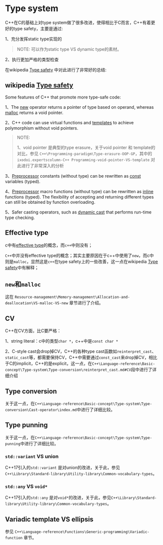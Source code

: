 # Type system

C++在C的基础上对type system做了很多改进，使得相比于C而言，C++有着更好的type safety，主要是通过: 

1、充分发挥static type实现的

> NOTE: 可以作为static type VS dynamic type的素材。

2、执行更加严格的类型检查

在wikipedia [Type safety](https://en.wikipedia.org/wiki/Type_safety#C++) 中对此进行了非常好的总结:

## wikipedia [Type safety](https://en.wikipedia.org/wiki/Type_safety#C++) 

Some features of C++ that promote more type-safe code:

1、The [new](https://infogalactic.com/info/New_(C%2B%2B)) operator returns a pointer of type based on operand, whereas [malloc](https://infogalactic.com/info/Malloc) returns a void pointer.

2、C++ code can use virtual functions and [templates](https://infogalactic.com/info/Template_(programming)) to achieve polymorphism without void pointers.

> NOTE: 
>
> 1、void pointer 是典型的type erasure，关于void pointer 和 template的对比，参见 `C++\Programming-paradigm\Type-erasure-OOP-GP`，其中的`ixodoi.expertscolumn-C++ Programming-void-pointer-VS-template` 对此进行了非常深入的分析

3、[Preprocessor](https://infogalactic.com/info/C_macro) constants (without type) can be rewritten as [const](https://infogalactic.com/info/Constant_(programming)) variables (typed).



4、[Preprocessor](https://infogalactic.com/info/C_macro) macro functions (without type) can be rewritten as [inline](https://infogalactic.com/info/Inline_function) functions (typed). The flexibility of accepting and returning different types can still be obtained by function overloading.

5、Safer casting operators, such as [dynamic cast](https://infogalactic.com/info/Dynamic_cast) that performs run-time type checking.

## Effective type

c中有[effective type](https://en.cppreference.com/w/c/language/object)的概念，而`c++`中则没有；

`C++`中并没有effective type的概念；其实主要原因在于c++中使用了`new`，而c中则是`malloc`，显然这是`c++`在type safety上的一些改善，这一点在wikipedia [Type safety](https://en.wikipedia.org/wiki/Type_safety#C++)中有解释；

## `new`和`malloc`

这在 `Resource-management\Memory-management\Allocation-and-deallocation\VS-malloc-VS-new` 章节进行了介绍。

## CV

C++在CV方面，比C要严格：

1、string literal：c中的类型`char *`，c++中是`const char *`

2、C-style cast会drop掉CV，C++的各种type cast函数如`reinterpret_cast`、`static_cast`等，都需要保持CV，C++中需要通过`const_cast`来drop掉CV，相比于C的implicit，C++的是explicit，这一点，在`C++\Language-reference\Basic-concept\Type-system\Type-conversion\reinterpret_cast.md#CV`段中进行了详细介绍

## Type conversion

关于这一点，在`C++\Language-reference\Basic-concept\Type-system\Type-conversion\Cast-operator\index.md`中进行了详细比较。

## Type punning

关于这一点，在`C++\Language-reference\Basic-concept\Type-system\Type-punning`中进行了详细比较。

### `std::variant` VS union

C++17引入的`std::variant` 是对union的改进，关于此，参见`C++\Library\Standard-library\Utility-library\Common-vocabulary-types`。

### `std::any` VS `void*`

C++17引入的`std::any` 是对`void*`的改进，关于此，参见`C++\Library\Standard-library\Utility-library\Common-vocabulary-types`。



## Variadic template VS ellipsis 

参见 `C++\Language-reference\Functions\Generic-programming\Variadic-function` 章节。